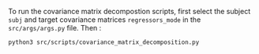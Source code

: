 To run the covariance matrix decompostion scripts, first select the subject ``subj`` and target covariance matrices ``regressors_mode`` in the ``src/args/args.py`` file. Then :

```shell
python3 src/scripts/covariance_matrix_decomposition.py
```
